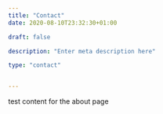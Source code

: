 ```yaml
---
title: "Contact"
date: 2020-08-10T23:32:30+01:00

draft: false

description: "Enter meta description here"

type: "contact" 


---
```



test content for the about page